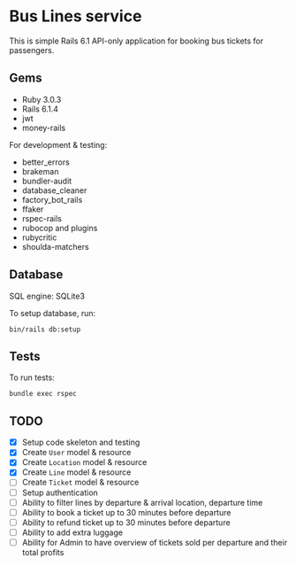 # Bus Lines service

This is simple Rails 6.1 API-only application for booking bus tickets for passengers.

## Gems
 - Ruby 3.0.3
 - Rails 6.1.4
 - jwt
 - money-rails

For development & testing:
  - better_errors
  - brakeman
  - bundler-audit
  - database_cleaner
  - factory_bot_rails
  - ffaker
  - rspec-rails
  - rubocop and plugins
  - rubycritic
  - shoulda-matchers

## Database

SQL engine: SQLite3

To setup database, run:

```shell
bin/rails db:setup
```

## Tests

To run tests:

```shell
bundle exec rspec
```

## TODO

- [x] Setup code skeleton and testing
- [x] Create `User` model & resource
- [x] Create `Location` model & resource
- [x] Create `Line` model & resource
- [ ] Create `Ticket` model & resource
- [ ] Setup authentication
- [ ] Ability to filter lines by departure & arrival location, departure time
- [ ] Ability to book a ticket up to 30 minutes before departure
- [ ] Ability to refund ticket up to 30 minutes before departure
- [ ] Ability to add extra luggage
- [ ] Ability for Admin to have overview of tickets sold per departure and their total profits
